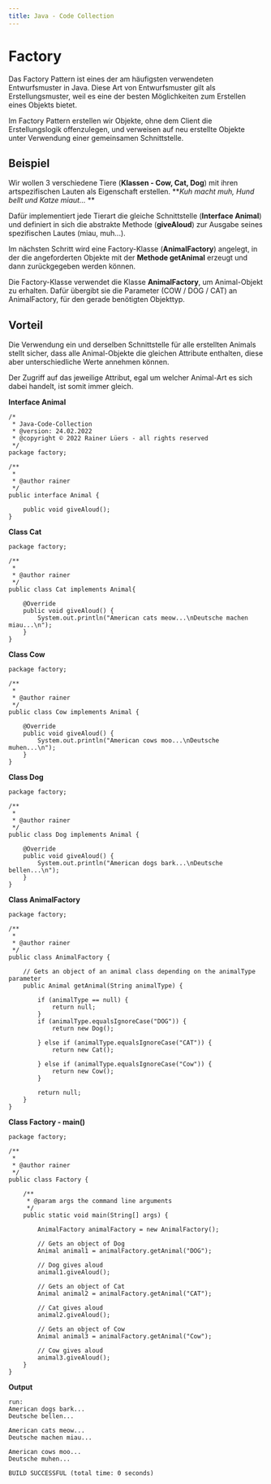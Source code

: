 ```yaml
---
title: Java - Code Collection
---  
```

# Factory

Das Factory Pattern ist eines der am häufigsten verwendeten Entwurfsmuster in Java. 
Diese Art von Entwurfsmuster gilt als Erstellungsmuster, weil es eine der besten 
Möglichkeiten zum Erstellen eines Objekts bietet.

Im Factory Pattern erstellen wir Objekte, ohne dem Client die Erstellungslogik 
offenzulegen, und verweisen auf neu erstellte Objekte unter Verwendung einer 
gemeinsamen Schnittstelle. 

## Beispiel

Wir wollen 3 verschiedene Tiere (**Klassen - Cow, Cat, Dog**) mit ihren artspezifischen 
Lauten als Eigenschaft erstellen.  ***Kuh macht muh, Hund bellt und Katze miaut...* **  

Dafür implementiert jede Tierart die gleiche Schnittstelle (**Interface Animal**) und definiert 
in sich die abstrakte Methode (**giveAloud**) zur Ausgabe seines spezifischen 
Lautes (miau, muh...).

Im nächsten Schritt wird eine Factory-Klasse (**AnimalFactory**) angelegt, in der die
angeforderten Objekte mit der **Methode getAnimal** erzeugt und dann zurückgegeben 
werden können.

Die Factory-Klasse verwendet die Klasse **AnimalFactory**, um Animal-Objekt zu 
erhalten. Dafür übergibt sie die Parameter (COW / DOG / CAT) an AnimalFactory, 
für den gerade benötigten Objekttyp.

## Vorteil
Die Verwendung ein und derselben Schnittstelle für alle erstellten Animals stellt sicher, 
dass alle Animal-Objekte die gleichen Attribute enthalten, diese aber unterschiedliche 
Werte annehmen können.  

Der Zugriff auf das jeweilige Attribut, egal um welcher Animal-Art es sich dabei handelt,
ist somit immer gleich.

**Interface Animal**
```
/*
 * Java-Code-Collection
 * @version: 24.02.2022
 * @copyright © 2022 Rainer Lüers - all rights reserved
 */
package factory;

/**
 *
 * @author rainer
 */
public interface Animal {

    public void giveAloud();
}
```
**Class Cat**
```
package factory;

/**
 *
 * @author rainer
 */
public class Cat implements Animal{

    @Override
    public void giveAloud() {
        System.out.println("American cats meow...\nDeutsche machen miau...\n");
    }    
}
```
**Class Cow**
```
package factory;

/**
 *
 * @author rainer
 */
public class Cow implements Animal {

    @Override
    public void giveAloud() {
        System.out.println("American cows moo...\nDeutsche muhen...\n");
    }
}
```
**Class Dog**
```
package factory;

/**
 *
 * @author rainer
 */
public class Dog implements Animal {

    @Override
    public void giveAloud() {
        System.out.println("American dogs bark...\nDeutsche bellen...\n");
    }
}
```
**Class AnimalFactory**
```
package factory;

/**
 *
 * @author rainer
 */
public class AnimalFactory {

    // Gets an object of an animal class depending on the animalType parameter 
    public Animal getAnimal(String animalType) {
        
        if (animalType == null) {
            return null;
        }
        if (animalType.equalsIgnoreCase("DOG")) {
            return new Dog();

        } else if (animalType.equalsIgnoreCase("CAT")) {
            return new Cat();

        } else if (animalType.equalsIgnoreCase("Cow")) {
            return new Cow();
        }

        return null;
    }
}
```
**Class Factory - main()**
```
package factory;

/**
 *
 * @author rainer
 */
public class Factory {

    /**
     * @param args the command line arguments
     */
    public static void main(String[] args) {

        AnimalFactory animalFactory = new AnimalFactory();

        // Gets an object of Dog
        Animal animal1 = animalFactory.getAnimal("DOG");

        // Dog gives aloud
        animal1.giveAloud();

        // Gets an object of Cat 
        Animal animal2 = animalFactory.getAnimal("CAT");

        // Cat gives aloud
        animal2.giveAloud();

        // Gets an object of Cow   
        Animal animal3 = animalFactory.getAnimal("Cow");

        // Cow gives aloud
        animal3.giveAloud();
    }
}
```
**Output**
```
run:
American dogs bark...
Deutsche bellen...

American cats meow...
Deutsche machen miau...

American cows moo...
Deutsche muhen...

BUILD SUCCESSFUL (total time: 0 seconds)
```








































